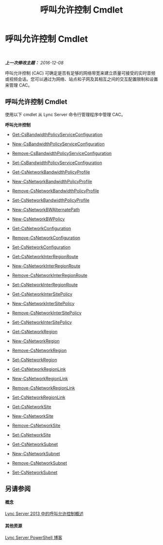 ﻿---
title: 呼叫允许控制 Cmdlet
TOCTitle: 呼叫允许控制 Cmdlet
ms:assetid: dd9d3912-b562-4839-a337-bfc5277cfb62
ms:mtpsurl: https://technet.microsoft.com/zh-cn/library/Gg415676(v=OCS.15)
ms:contentKeyID: 49314462
ms.date: 12/10/2016
mtps_version: v=OCS.15
ms.translationtype: HT
---

# 呼叫允许控制 Cmdlet

 

_**上一次修改主题：** 2016-12-08_

呼叫允许控制 (CAC) 可确定是否有足够的网络带宽来建立质量可接受的实时音频或视频会话。您可以通过为网络、站点和子网及其相互之间的交互配置限制和设置来管理 CAC。

## 呼叫允许控制 Cmdlet

使用以下 cmdlet 从 Lync Server 命令行管理程序中管理 CAC。

**呼叫允许控制**

  - [Get-CsBandwidthPolicyServiceConfiguration](get-csbandwidthpolicyserviceconfiguration.md)

  - [New-CsBandwidthPolicyServiceConfiguration](new-csbandwidthpolicyserviceconfiguration.md)

  - [Remove-CsBandwidthPolicyServiceConfiguration](remove-csbandwidthpolicyserviceconfiguration.md)

  - [Set-CsBandwidthPolicyServiceConfiguration](set-csbandwidthpolicyserviceconfiguration.md)

  - [Get-CsNetworkBandwidthPolicyProfile](get-csnetworkbandwidthpolicyprofile.md)

  - [New-CsNetworkBandwidthPolicyProfile](new-csnetworkbandwidthpolicyprofile.md)

  - [Remove-CsNetworkBandwidthPolicyProfile](remove-csnetworkbandwidthpolicyprofile.md)

  - [Set-CsNetworkBandwidthPolicyProfile](set-csnetworkbandwidthpolicyprofile.md)

  - [New-CsNetworkBWAlternatePath](new-csnetworkbwalternatepath.md)

  - [New-CsNetworkBWPolicy](new-csnetworkbwpolicy.md)

  - [Get-CsNetworkConfiguration](get-csnetworkconfiguration.md)

  - [Remove-CsNetworkConfiguration](remove-csnetworkconfiguration.md)

  - [Set-CsNetworkConfiguration](set-csnetworkconfiguration.md)

  - [Get-CsNetworkInterRegionRoute](get-csnetworkinterregionroute.md)

  - [New-CsNetworkInterRegionRoute](new-csnetworkinterregionroute.md)

  - [Remove-CsNetworkInterRegionRoute](remove-csnetworkinterregionroute.md)

  - [Set-CsNetworkInterRegionRoute](set-csnetworkinterregionroute.md)

  - [Get-CsNetworkInterSitePolicy](get-csnetworkintersitepolicy.md)

  - [New-CsNetworkInterSitePolicy](new-csnetworkintersitepolicy.md)

  - [Remove-CsNetworkInterSitePolicy](remove-csnetworkintersitepolicy.md)

  - [Set-CsNetworkInterSitePolicy](set-csnetworkintersitepolicy.md)

  - [Get-CsNetworkRegion](get-csnetworkregion.md)

  - [New-CsNetworkRegion](new-csnetworkregion.md)

  - [Remove-CsNetworkRegion](remove-csnetworkregion.md)

  - [Set-CsNetworkRegion](set-csnetworkregion.md)

  - [Get-CsNetworkRegionLink](get-csnetworkregionlink.md)

  - [New-CsNetworkRegionLink](new-csnetworkregionlink.md)

  - [Remove-CsNetworkRegionLink](remove-csnetworkregionlink.md)

  - [Set-CsNetworkRegionLink](set-csnetworkregionlink.md)

  - [Get-CsNetworkSite](get-csnetworksite.md)

  - [New-CsNetworkSite](new-csnetworksite.md)

  - [Remove-CsNetworkSite](remove-csnetworksite.md)

  - [Set-CsNetworkSite](set-csnetworksite.md)

  - [Get-CsNetworkSubnet](get-csnetworksubnet.md)

  - [New-CsNetworkSubnet](new-csnetworksubnet.md)

  - [Remove-CsNetworkSubnet](remove-csnetworksubnet.md)

  - [Set-CsNetworkSubnet](set-csnetworksubnet.md)

## 另请参阅

#### 概念

[Lync Server 2013 中的呼叫允许控制概述](lync-server-2013-overview-of-call-admission-control.md)  

#### 其他资源

[Lync Server PowerShell 博客](http://go.microsoft.com/fwlink/?linkid=203150%26clcid=0x804)

